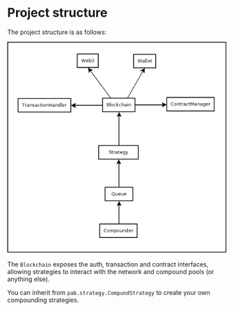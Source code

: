 # Project structure

The project structure is as follows:

![PyAutoBlockchain entities structure](docs/Entities.png)

The `Blockchain` exposes the auth, transaction and contract interfaces, allowing strategies to interact with the
network and compound pools (or anything else).

You can inherit from `pab.strategy.CompundStrategy` to create your own compounding strategies.
